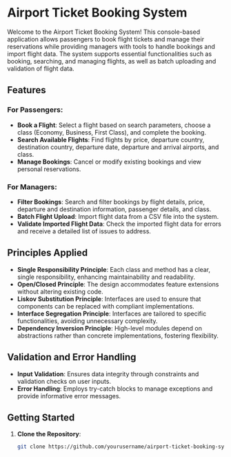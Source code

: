 # Airport Ticket Booking System

Welcome to the Airport Ticket Booking System! This console-based application allows passengers to book flight tickets and manage their reservations while providing managers with tools to handle bookings and import flight data. The system supports essential functionalities such as booking, searching, and managing flights, as well as batch uploading and validation of flight data.

## Features

### For Passengers:
- **Book a Flight**: Select a flight based on search parameters, choose a class (Economy, Business, First Class), and complete the booking.
- **Search Available Flights**: Find flights by price, departure country, destination country, departure date, departure and arrival airports, and class.
- **Manage Bookings**: Cancel or modify existing bookings and view personal reservations.

### For Managers:
- **Filter Bookings**: Search and filter bookings by flight details, price, departure and destination information, passenger details, and class.
- **Batch Flight Upload**: Import flight data from a CSV file into the system.
- **Validate Imported Flight Data**: Check the imported flight data for errors and receive a detailed list of issues to address.

## Principles Applied

- **Single Responsibility Principle**: Each class and method has a clear, single responsibility, enhancing maintainability and readability.
- **Open/Closed Principle**: The design accommodates feature extensions without altering existing code.
- **Liskov Substitution Principle**: Interfaces are used to ensure that components can be replaced with compliant implementations.
- **Interface Segregation Principle**: Interfaces are tailored to specific functionalities, avoiding unnecessary complexity.
- **Dependency Inversion Principle**: High-level modules depend on abstractions rather than concrete implementations, fostering flexibility.

## Validation and Error Handling

- **Input Validation**: Ensures data integrity through constraints and validation checks on user inputs.
- **Error Handling**: Employs try-catch blocks to manage exceptions and provide informative error messages.

## Getting Started

1. **Clone the Repository**:
   ```bash
   git clone https://github.com/yourusername/airport-ticket-booking-system.git
